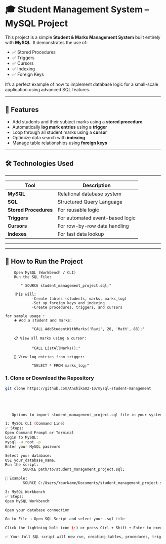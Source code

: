# 🎓 Student Management System – MySQL Project

This project is a simple **Student & Marks Management System** built entirely with **MySQL**. It demonstrates the use of:

- ✅ Stored Procedures
- ✅ Triggers
- ✅ Cursors
- ✅ Indexing
- ✅ Foreign Keys

It’s a perfect example of how to implement database logic for a small-scale application using advanced SQL features.

---

## 📌 Features

- Add students and their subject marks using a **stored procedure**
- Automatically **log mark entries** using a **trigger**
- Loop through all student marks using a **cursor**
- Optimize data search with **indexing**
- Manage table relationships using **foreign keys**

---

## 🛠️ Technologies Used
--------------------------------------------------------------
| Tool                  | Description                        |
|-----------------------|------------------------------------|
| **MySQL**             | Relational database system         |
| **SQL**               | Structured Query Language          |
| **Stored Procedures** | For reusable logic                 |
| **Triggers**          | For automated event-based logic    |
| **Cursors**           | For row-by-row data handling       |
| **Indexes**           | For fast data lookup               |
--------------------------------------------------------------
---

## 🚀 How to Run the Project

        Open MySQL (Workbench / CLI)
        Run the SQL File:

           " SOURCE student_management_project.sql;"
        
        This will:
                -Create tables (students, marks, marks_log)
                -Set up foreign keys and indexing
                -Create procedures, triggers, and cursors
    
    for sample usage :
        ➕ Add a student and marks:

                "CALL AddStudentWithMarks('Ravi', 20, 'Math', 88);"

        📋 View all marks using a cursor:

                "CALL ListAllMarks();"

        📜 View log entries from trigger:

                "SELECT * FROM marks_log;"



### 1. Clone or Download the Repository
```bash
git clone https://github.com/Anshika02-10/mysql-student-management





-- Options to import student_management_project.sql file in your system

1: MySQL CLI (Command Line)
✅ Steps:
Open Command Prompt or Terminal
Login to MySQL:
mysql -u root -p
Enter your MySQL password

Select your database:
USE your_database_name;
Run the script:
        SOURCE path/to/student_management_project.sql;

🔁 Example:
        SOURCE C:/Users/YourName/Documents/student_management_project.sql;

2: MySQL Workbench
✅ Steps:
Open MySQL Workbench

Open your database connection

Go to File → Open SQL Script and select your .sql file

Click the lightning bolt icon (⚡) or press Ctrl + Shift + Enter to execute

✅ Your full SQL script will now run, creating tables, procedures, triggers, etc.
